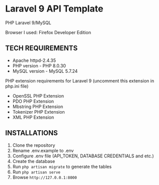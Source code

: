 # Laravel 9 API Template
PHP Laravel 9/MySQL

Browser I used: Firefox Developer Edition

## TECH REQUIREMENTS
- Apache httpd-2.4.35
- PHP version - PHP 8.0.30
- MySQL version - MySQL 5.7.24

PHP extension requirements for Laravel 9 (uncomment this extension in php.ini file)
- OpenSSL PHP Extension
- PDO PHP Extension
- Mbstring PHP Extension
- Tokenizer PHP Extension
- XML PHP Extension

## INSTALLATIONS
1. Clone the repository
2. Rename .env.example to .env
3. Configure .env file (API_TOKEN, DATABASE CREDENTIALS and etc.)
4. Create the database
5. Run `php artisan migrate` to generate the tables
6. Run `php artisan serve`
7. Browse `http://127.0.0.1:8000`